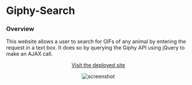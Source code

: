# Giphy-Search

### Overview

This website allows a user to search for GIFs of any animal by entering the request in a text box. It does so by querying the Giphy API using jQuery to make an AJAX call. 

<p align="center"><a href=https://alex-engelmann.github.io/Giphy-Search/> Visit the deployed site</a></p>

<p align="center">
  <img alt="screenshot" src=https://github.com/alex-engelmann/Giphy-Search/blob/master/assets/images/screenshot.PNG>
</p>

